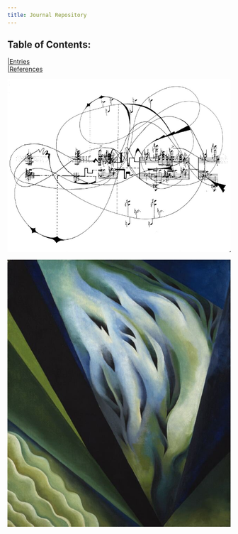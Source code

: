 ```yaml
---
title: Journal Repository
---
```


## Table of Contents:
[|Entries](/notes/vault/entries.md)  
[|References](/notes/vault/references.md)

![complexity](notes/images/complexity.png) 

![muse](notes/images/muse.png)

